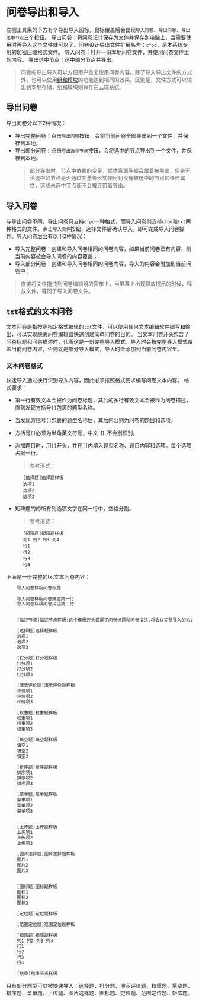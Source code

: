 ```index

```

```tag

```

```summary

```

# 问卷导出和导入

左侧工具条的下方有个导出导入图标，鼠标覆盖后会出现`导入问卷`、`导出问卷`、`导出选中节点`三个按钮。
导出问卷：将问卷设计保存为文件并保存到电脑上，当需要使用时再导入这个文件就可以了。问卷设计导出文件扩展名为：`cfpd`，是本系统专用的加密压缩格式文件。
导入问卷：打开一份本地问卷文件，并使用问卷文件里的内容。
导出选中节点：选中部分节点并导出。

> 问卷的导出导入可以方便用户重复使用问卷内容。除了导入导出文件的方式外，也可以使用[组和模块](../groups/concept.md)的功能达到相同的效果。区别是，文件方式可以输出到本地存储，组和模块则保存在云端系统。

## 导出问卷
导出问卷分以下2种情况：
+ 导出完整问卷：点击`导出问卷`按钮，会将当前问卷全部导出到一个文件，并保存到本地。
+ 导出部分问卷：点击`导出选中节点`按钮，会将选中的节点导出到一个文件，并保存到本地。
    > 部分导出时，节点中依赖的变量，媒体资源等都会跟着被导出，但是无论选中的节点是否通过变量等形式使用到没有被选中的节点的任何属性，这些未选中节点都不会被连带着导出。

## 导入问卷
与导出问卷不同，导出问卷只支持`cfpd`一种格式，而导入问卷则支持`cfpd`和`txt`两种格式的文件。点击`导入文件`按钮，选择文件后确认导入，即可完成导入问卷操作。导入问卷后会有以下2种情况：
+ 导入完整问卷：创建和导入问卷相同的问卷内容，如果当前问卷已有内容，则当前内容被会导入问卷的内容覆盖；
+ 导入部分问卷：创建和导入问卷相同的问卷内容，导入的内容会附加到当前问卷中；
> 直接将文件拖拽到问卷编辑器的画布上，当屏幕上出现释放提示的时候，释放文件，等同于导入问卷文件。

## `txt`格式的文本问卷
文本问卷是指按照指定格式编辑的`txt`文件，可以使用任何文本编辑软件编写和输出，可以实现脱离问卷编辑器快速创建简单问卷的目的。
当文本问卷开头包含了问卷标题和问卷描述时，代表这是一份完整导入模式，导入时会按完整导入模式覆盖当前问卷内容，否则就是部分导入模式，导入时会添加到当前问卷内容里。

### 文本问卷格式
快速导入通过换行识别导入内容，因此必须按照格式要求编写问卷文本内容。
格式要求：
+ 第一行有效文本会被作为问卷标题，其后的多行有效文本会被作为问卷描述，直到发现方括号`[]`包裹的题型名称。
+ 当发现方括号`[]`包裹的题型名称后，其后内容则为问卷的题目和选项。
+ 方括号`[]`必须为半角英文符号，中文`【】`不会别识别。
+ 添加题目时，用`[]`开头，并在`[]`内填入题型名称、题目内容和选项。每个选项占据一行。
    > 参考形式：
     ```
        [选择题]选择题样板
        选项1
        选项2
        选项3
     ```

+ 矩阵题的的所有列选项文字在同一行中，空格分割。
    > 参考形式：
     ```
        [矩阵题]矩阵题样板
        列1 列2 列3 列4
        行1
        行2
        行3
        行4
     ```
 
下面是一份完整的txt文本问卷内容：

```txt
    导入问卷样板问卷标题

    导入问卷样板问卷描述第一行
    导入问卷样板问卷描述第二行


    [描述节点]描述节点样板:这个模板开头设置了问卷标题和问卷描述,将会以完整导入的方式导入,即原问卷中的内容会被移除,导入部分成为新的问卷内容.

    [选择题]选择题样板
    选项1
    选项2
    选项3

    [打分题]打分题样板
    打分项1
    打分项2
    打分项3

    [演示评价题]演示评价题样板
    评价项1
    评价项2
    评价项3

    [权重题]权重题样板
    权重项1
    权重项2
    权重项3

    [填空题]填空题样板
    填空1
    填空2
    填空3

    [排序题]排序题样板
    排序项1
    排序项2
    排序项3

    [菜单题]菜单题样板
    菜单项1
    菜单项2
    菜单项3


    [上传题]上传题样板
    上传项1
    上传项2
    上传项3

    [图片选择题]图片选择题样板
    图片1
    图片2
    图片3


    [图标题]图标题样板
    图标1
    图标2
    图标3

    [定位题]定位题样板

    [范围定位题]范围定位题样板

    [矩阵题]矩阵题样板
    列1 列2 列3 列4
    行1
    行2
    行3
    行4

    [结束]结束节点样板

```

只有部分题型可以被快速导入：选择题、打分题、演示评价题、权重题、填空题、排序题、菜单题、上传题、图片选择题、图标题、定位题、范围定位题、矩阵题。
